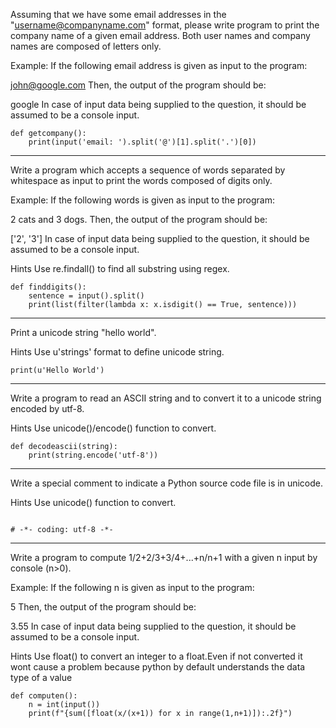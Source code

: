 Assuming that we have some email addresses in the "username@companyname.com" format, please write program to print the company name of a given email address. Both user names and company names are composed of letters only.

Example: If the following email address is given as input to the program:

john@google.com
Then, the output of the program should be:

google
In case of input data being supplied to the question, it should be assumed to be a console input.

```
def getcompany():
    print(input('email: ').split('@')[1].split('.')[0])
```

---

Write a program which accepts a sequence of words separated by whitespace as input to print the words composed of digits only.

Example: If the following words is given as input to the program:

2 cats and 3 dogs.
Then, the output of the program should be:

['2', '3']
In case of input data being supplied to the question, it should be assumed to be a console input.

Hints
Use re.findall() to find all substring using regex.

```
def finddigits():
    sentence = input().split()
    print(list(filter(lambda x: x.isdigit() == True, sentence)))
```
---

Print a unicode string "hello world".

Hints
Use u'strings' format to define unicode string.

```
print(u'Hello World')
```

---

Write a program to read an ASCII string and to convert it to a unicode string encoded by utf-8.

Hints
Use unicode()/encode() function to convert.

```
def decodeascii(string):
    print(string.encode('utf-8'))
```

---

Write a special comment to indicate a Python source code file is in unicode.

Hints
Use unicode() function to convert.

```

# -*- coding: utf-8 -*-
```

---

Write a program to compute 1/2+2/3+3/4+...+n/n+1 with a given n input by console (n>0).

Example: If the following n is given as input to the program:

5
Then, the output of the program should be:

3.55
In case of input data being supplied to the question, it should be assumed to be a console input.

Hints
Use float() to convert an integer to a float.Even if not converted it wont cause a problem because python by default understands the data type of a value

```
def computen():
    n = int(input())
    print(f"{sum([float(x/(x+1)) for x in range(1,n+1)]):.2f}")
```
